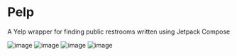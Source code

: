 # Pelp
A Yelp wrapper for finding public restrooms written using Jetpack Compose

![image](https://user-images.githubusercontent.com/96276293/172743342-46ce8a94-293e-4c44-8449-e04d6a8f6d33.png)
![image](https://user-images.githubusercontent.com/96276293/172743435-117f5c0d-ce18-4e23-8a4b-89e310f2d6e5.png)
![image](https://user-images.githubusercontent.com/96276293/172756333-71e97efa-3bb8-4c24-b601-8d20b4085547.png)
![image](https://user-images.githubusercontent.com/96276293/172756492-b96e3886-8ccf-4234-8c82-94988070f2d5.png)




